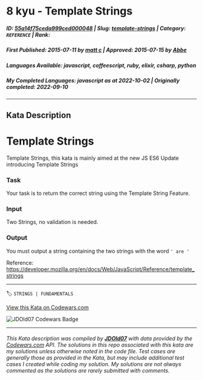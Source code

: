 # 8 kyu - Template Strings

##### **ID**: [55a14f75ceda999ced000048](https://www.codewars.com/kata/55a14f75ceda999ced000048) | **Slug**: [template-strings](https://www.codewars.com/kata/55a14f75ceda999ced000048) | **Category**: `REFERENCE` | **Rank**: <span style="color:white">8 kyu</span>

##### **First Published**: 2015-07-11 ***by*** [matt c](https://www.codewars.com/users/matt%20c) | **Approved**: 2015-07-15 ***by*** [Abbe](https://www.codewars.com/users/Abbe)

##### **Languages Available**: javascript, coffeescript, ruby, elixir, csharp, python

##### **My Completed Languages**: javascript ***as at*** 2022-10-02 | **Originally completed**: 2022-09-10

---

## Kata Description


<h1>Template Strings</h1>

Template Strings, this kata is mainly aimed at the new JS ES6 Update introducing Template Strings



<h3>Task</h3>

Your task is to return the correct string using the Template String Feature.



<h3>Input</h3>

Two Strings, no validation is needed.



<h3>Output</h3>

You must output a string containing the two strings with the word ```' are '```





Reference: https://developer.mozilla.org/en/docs/Web/JavaScript/Reference/template_strings

---


🏷 `STRINGS | FUNDAMENTALS`


[View this Kata on Codewars.com](https://www.codewars.com/kata/55a14f75ceda999ced000048)

![](https://www.codewars.com/users/jdold07/badges/large "JDOld07 Codewars Badge")

---

###### *This Kata description was compiled by [**JDOld07**](https://tpstech.dev) with data provided by the [Codewars.com](https://www.codewars.com) API.  The solutions in this repo associated with this kata are my solutions unless otherwise noted in the code file.  Test cases are generally those as provided in the Kata, but may include additional test cases I created while coding my solution.  My solutions are not always commented as the solutions are rarely submitted with comments.*
